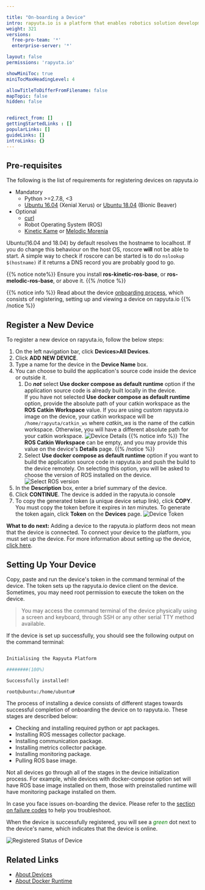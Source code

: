 ```yaml
---

title: "On-boarding a Device"
intro: rapyuta.io is a platform that enables robotics solution development by providing the necessary software infrastructure and facilitating the interaction between multiple stakeholders who contribute to the solution development.
weight: 321
versions:
  free-pro-team: '*'
  enterprise-server: '*'

layout: false
permissions: 'rapyuta.io'

showMiniToc: true
miniTocMaxHeadingLevel: 4

allowTitleToDifferFromFilename: false
mapTopic: false
hidden: false


redirect_from: []
gettingStartedLinks : []
popularLinks: []
guideLinks: []
introLinks: {}
---
```


## Pre-requisites

The following is the list of requirements for registering devices
on rapyuta.io

* Mandatory
   * Python >=2.7.8, <3
   * [Ubuntu 16.04](http://releases.ubuntu.com/16.04/) (Xenial Xerus)
 or [Ubuntu 18.04](http://releases.ubuntu.com/18.04/) (Bionic Beaver)
* Optional
    * [curl](https://curl.haxx.se/)
    * Robot Operating System (ROS)
    * [Kinetic Kame](http://wiki.ros.org/kinetic) or [Melodic Morenia](http://wiki.ros.org/melodic)

Ubuntu(16.04 and 18.04) by default resolves the hostname to localhost. If you do change this behaviour on the host OS, roscore **will** not be able to start. A simple way to check if roscore can be started is to do `nslookup $(hostname)` if it returns a DNS record you are probably good to go.

{{% notice note%}}
Ensure you install **ros-kinetic-ros-base**, or **ros-melodic-ros-base**, or above it.
{{% /notice %}}

{{% notice info %}}
Read about the device [onboarding process](/developer-guide/manage-machines/onboarding/), which consists of registering, setting up and viewing a device on rapyuta.io
{{% /notice %}}

## Register a New Device
To register a new device on rapyuta.io, follow the below steps:

1. On the left navigation bar, click **Devices>All Devices**.
2. Click **ADD NEW DEVICE**.
3. Type a name for the device in the **Device Name** box.
4. You can choose to build the application's source code inside the device or outside it.
   1. Do ***not*** select **Use docker compose as default runtime** option if the application source code is already built locally in the device.</br>
   If you have not selected **Use docker compose as default runtime** option, provide the absolute path of your catkin workspace as
   the **ROS Catkin Workspace** value. If you are using custom rapyuta.io
   image on the device, your catkin workspace will be
   `/home/rapyuta/catkin_ws` where *catkin_ws* is the name of the catkin workspace.
   Otherwise, you will have a different absolute path for your catkin workspace.
     ![Device Details](/images/getting-started/add-new-device/device-details.png?classes=border,shadow&width=40pc)
   {{% notice info %}}
   The **ROS Catkin Workspace** can be empty, and you may provide this value on
   the device's **Details** page.
   {{% /notice %}}
   2. Select **Use docker compose as default runtime** option if you want to build the application source code in rapyuta.io and push the build to the device remotely. On selecting this option, you will be asked to choose the version of ROS installed on the device.
   ![Select ROS version](/images/getting-started/add-new-device/select-ROS-version.png?classes=border,shadow&width=40pc)
6. In the **Description** box, enter a brief summary of the device.
7. Click **CONTINUE**. The device is added in the rapyuta.io console
8.  To copy the generated token (a unique device setup link), click **COPY**.    
   You must copy the token before it expires in *ten* minutes. To generate
   the token again, click **Token** on the **Devices** page.
   ![Device Token](/images/getting-started/add-new-device/device-token.png?classes=border,shadow&width=40pc)


**What to do next:** Adding a device to the rapyuta.io platform deos not mean that the device is connected. To connect your device to the platform, you must set up the device. For more information about setting up the device, [click here](/developer-guide/manage-machines/onboarding/setup-device/).

## Setting Up Your Device

Copy, paste and run the device's token in the command terminal
of the device. The token sets up the rapyuta.io device client on
the device. Sometimes, you may need root permission to execute
the token on the device.

>  You may access the command terminal of the device physically using a screen and keyboard, through SSH or any other serial TTY method available.



If the device is set up successfully, you should see the following output
on the command terminal:

```bash

Initialising the Rapyuta Platform

########(100%)

Successfully installed!

root@ubuntu:/home/ubuntu#

```

The process of installing a device consists of different stages towards
successful completion of onboarding the device on to rapyuta.io.
These stages are described below:

* Checking and installing required python or apt packages.
* Installing ROS messages collector package.
* Installing communication package.
* Installing metrics collector package.
* Installing monitoring package.
* Pulling ROS base image.



Not all devices go through all of the stages in the device initialization
process. For example, while devices with docker-compose option set will
have ROS base image installed on them, those with preinstalled runtime
will have monitoring package installed on them.





In case you face issues on-boarding the device. Please refer to the [section on failure codes](/developer-guide/manage-machines/onboarding/setup-device/failure-codes/) to help you troubleshoot.




When the device is successfully registered, you will see a
<span style="color:green">*green*</span> dot next to the
device's name, which indicates that the device is online.


![Registered Status of Device](/images/getting-started/add-new-device/demo-device.png?classes=border,shadow&width=40pc)





## Related Links
* [About Devices](/1_understanding-rio/12_core-concepts?#devices)
* [About Docker Runtime](/5_deep-dives/51_managing-devices/511_device-runtime/#dockercompose-runtime-for-device)